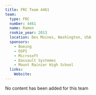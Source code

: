 ```yaml
---
title: FRC Team 4461
team:
  type: FRC
  number: 4461
  name: Ramen
  rookie_year: 2013
  location: Des Moines, Washington, USA
  sponsors:
    - Boeing
    - OSPI
    - Microsoft
    - Dassault Systemes
    - Mount Rainier High School
  links:
    Website: 
---
```

No content has been added for this team